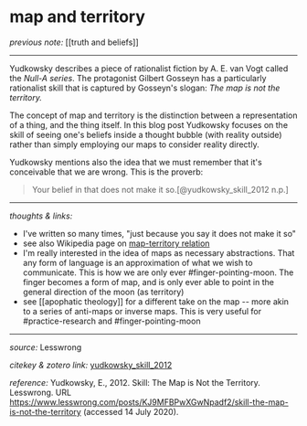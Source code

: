 # map and territory

_previous note:_ [[truth and beliefs]]

---

Yudkowsky describes a piece of rationalist fiction by A. E. van Vogt called the _Null-A series_. The protagonist Gilbert Gosseyn has a particularly rationalist skill that is captured by Gosseyn's slogan: _The map is not the territory._

The concept of map and territory is the distinction between a representation of a thing, and the thing itself. In this blog post Yudkowsky focuses on the skill of seeing one's beliefs inside a thought bubble (with reality outside) rather than simply employing our maps to consider reality directly. 

Yudkowsky mentions also the idea that we must remember that it's conceivable that we are wrong. This is the proverb:

>Your belief in that does not make it so.[@yudkowsky_skill_2012 n.p.]


---

_thoughts & links:_

- I've written so many times, "just because you say it does not make it so"
- see also Wikipedia page on [map-territory relation](https://en.wikipedia.org/wiki/Map%E2%80%93territory_relation)
- I'm really interested in the idea of maps as necessary abstractions. That any form of language is an approximation of what we wish to communicate. This is how we are only ever #finger-pointing-moon. The finger becomes a form of map, and is only ever able to point in the general direction of the moon (as territory)
- see [[apophatic theology]] for a different take on the map -- more akin to a series of anti-maps or inverse maps. This is very useful for #practice-research and #finger-pointing-moon 

---

_source:_ Lesswrong

_citekey & zotero link:_ [yudkowsky_skill_2012](zotero://select/items/1_MK99S83Q)

_reference:_ Yudkowsky, E., 2012. Skill: The Map is Not the Territory. Lesswrong. URL <https://www.lesswrong.com/posts/KJ9MFBPwXGwNpadf2/skill-the-map-is-not-the-territory> (accessed 14 July 2020).


